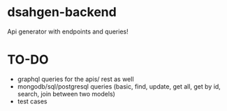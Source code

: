 # dsahgen-backend
Api generator with endpoints and queries!

# TO-DO
- graphql queries for the apis/ rest as well
- mongodb/sql/postgresql queries (basic, find, update, get all, get by id, search, join between two models)
- test cases